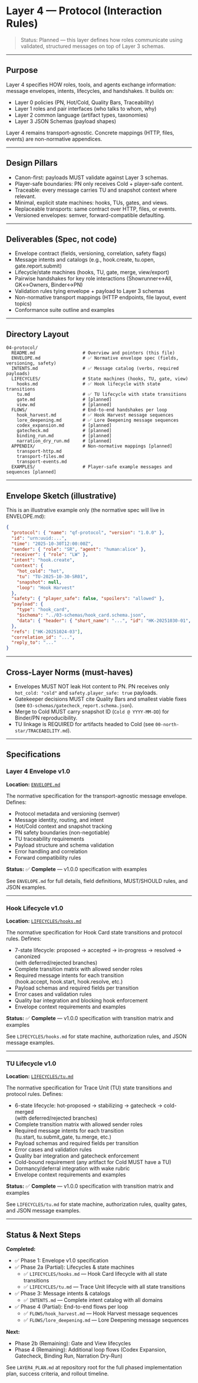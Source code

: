 # Layer 4 — Protocol (Interaction Rules)

> Status: Planned — this layer defines how roles communicate using validated, structured messages on top of Layer 3 schemas.

---

## Purpose

Layer 4 specifies HOW roles, tools, and agents exchange information: message envelopes, intents, lifecycles, and handshakes. It builds on:
- Layer 0 policies (PN, Hot/Cold, Quality Bars, Traceability)
- Layer 1 roles and pair interfaces (who talks to whom, why)
- Layer 2 common language (artifact types, taxonomies)
- Layer 3 JSON Schemas (payload shapes)

Layer 4 remains transport-agnostic. Concrete mappings (HTTP, files, events) are non-normative appendices.

---

## Design Pillars

- Canon-first: payloads MUST validate against Layer 3 schemas.
- Player-safe boundaries: PN only receives Cold + player-safe content.
- Traceable: every message carries TU and snapshot context where relevant.
- Minimal, explicit state machines: hooks, TUs, gates, and views.
- Replaceable transports: same contract over HTTP, files, or events.
- Versioned envelopes: semver, forward-compatible defaulting.

---

## Deliverables (Spec, not code)

- Envelope contract (fields, versioning, correlation, safety flags)
- Message intents and catalogs (e.g., hook.create, tu.open, gate.report.submit)
- Lifecycle/state machines (hooks, TU, gate, merge, view/export)
- Pairwise handshakes for key role interactions (Showrunner↔All, GK↔Owners, Binder↔PN)
- Validation rules tying envelope + payload to Layer 3 schemas
- Non-normative transport mappings (HTTP endpoints, file layout, event topics)
- Conformance suite outline and examples

---

## Directory Layout

```
04-protocol/
  README.md                  # Overview and pointers (this file)
  ENVELOPE.md                # ✅ Normative envelope spec (fields, versioning, safety)
  INTENTS.md                 # ✅ Message catalog (verbs, required payloads)
  LIFECYCLES/                # State machines (hooks, TU, gate, view)
    hooks.md                 # ✅ Hook lifecycle with state transitions
    tu.md                    # ✅ TU lifecycle with state transitions
    gate.md                  # [planned]
    view.md                  # [planned]
  FLOWS/                     # End-to-end handshakes per loop
    hook_harvest.md          # ✅ Hook Harvest message sequences
    lore_deepening.md        # ✅ Lore Deepening message sequences
    codex_expansion.md       # [planned]
    gatecheck.md             # [planned]
    binding_run.md           # [planned]
    narration_dry_run.md     # [planned]
  APPENDIX/                  # Non-normative mappings [planned]
    transport-http.md
    transport-files.md
    transport-events.md
  EXAMPLES/                  # Player-safe example messages and sequences [planned]
```

---

## Envelope Sketch (illustrative)

This is an illustrative example only (the normative spec will live in ENVELOPE.md):

```json
{
  "protocol": { "name": "qf-protocol", "version": "1.0.0" },
  "id": "urn:uuid:...",
  "time": "2025-10-30T12:00:00Z",
  "sender": { "role": "SR", "agent": "human:alice" },
  "receiver": { "role": "LW" },
  "intent": "hook.create",
  "context": {
    "hot_cold": "hot",
    "tu": "TU-2025-10-30-SR01",
    "snapshot": null,
    "loop": "Hook Harvest"
  },
  "safety": { "player_safe": false, "spoilers": "allowed" },
  "payload": {
    "type": "hook_card",
    "$schema": "../03-schemas/hook_card.schema.json",
    "data": { "header": { "short_name": "...", "id": "HK-20251030-01", "status": "proposed", "raised_by": "SR", "tu": "TU-2025-10-30-SR01", "edited": "2025-10-30", "slice": "...", "snapshot_context": "Cold @ 2025-10-25" }, "classification": { "type_primary": "narrative", "bars_affected": ["Integrity"], "blocking": "no" }, "player_safe_summary": "...", "proposed_next_step": { "loop": "Lore Deepening", "owner_r": "LW", "accountable_a": "SR" }, "acceptance_criteria": ["..."] }
  },
  "refs": ["HK-20251024-03"],
  "correlation_id": "...",
  "reply_to": "..."
}
```

---

## Cross-Layer Norms (must-haves)

- Envelopes MUST NOT leak Hot content to PN. PN receives only `hot_cold: "cold"` and `safety.player_safe: true` payloads.
- Gatekeeper decisions MUST cite Quality Bars and smallest viable fixes (see `03-schemas/gatecheck_report.schema.json`).
- Merge to Cold MUST carry snapshot ID (`Cold @ YYYY-MM-DD`) for Binder/PN reproducibility.
- TU linkage is REQUIRED for artifacts headed to Cold (see `00-north-star/TRACEABILITY.md`).

---

## Specifications

### Layer 4 Envelope v1.0

**Location:** [`ENVELOPE.md`](./ENVELOPE.md)

The normative specification for the transport-agnostic message envelope. Defines:
- Protocol metadata and versioning (semver)
- Message identity, routing, and intent
- Hot/Cold context and snapshot tracking
- PN safety boundaries (non-negotiable)
- TU traceability requirements
- Payload structure and schema validation
- Error handling and correlation
- Forward compatibility rules

**Status:** ✅ **Complete** — v1.0.0 specification with examples

See `ENVELOPE.md` for full details, field definitions, MUST/SHOULD rules, and JSON examples.

---

### Hook Lifecycle v1.0

**Location:** [`LIFECYCLES/hooks.md`](./LIFECYCLES/hooks.md)

The normative specification for Hook Card state transitions and protocol rules. Defines:
- 7-state lifecycle: proposed → accepted → in-progress → resolved → canonized  
  (with deferred/rejected branches)
- Complete transition matrix with allowed sender roles
- Required message intents for each transition  
  (hook.accept, hook.start, hook.resolve, etc.)
- Payload schemas and required fields per transition
- Error cases and validation rules
- Quality bar integration and blocking hook enforcement
- Envelope context requirements and examples

**Status:** ✅ **Complete** — v1.0.0 specification with transition matrix and examples

See `LIFECYCLES/hooks.md` for state machine, authorization rules, and JSON message examples.

---

### TU Lifecycle v1.0

**Location:** [`LIFECYCLES/tu.md`](./LIFECYCLES/tu.md)

The normative specification for Trace Unit (TU) state transitions and protocol rules. Defines:
- 6-state lifecycle: hot-proposed → stabilizing → gatecheck → cold-merged  
  (with deferred/rejected branches)
- Complete transition matrix with allowed sender roles
- Required message intents for each transition  
  (tu.start, tu.submit_gate, tu.merge, etc.)
- Payload schemas and required fields per transition
- Error cases and validation rules
- Quality bar integration and gatecheck enforcement
- Cold-bound requirement (any artifact for Cold MUST have a TU)
- Dormancy/deferral integration with wake rubric
- Envelope context requirements and examples

**Status:** ✅ **Complete** — v1.0.0 specification with transition matrix and examples

See `LIFECYCLES/tu.md` for state machine, authorization rules, quality gates, and JSON message examples.

---

## Status & Next Steps

**Completed:**
- ✅ Phase 1: Envelope v1.0 specification
- ✅ Phase 2a (Partial): Lifecycles & state machines
  - ✅ `LIFECYCLES/hooks.md` — Hook Card lifecycle with all state transitions
  - ✅ `LIFECYCLES/tu.md` — Trace Unit lifecycle with all state transitions
- ✅ Phase 3: Message intents & catalogs
  - ✅ `INTENTS.md` — Complete intent catalog with all domains
- ✅ Phase 4 (Partial): End-to-end flows per loop
  - ✅ `FLOWS/hook_harvest.md` — Hook Harvest message sequences
  - ✅ `FLOWS/lore_deepening.md` — Lore Deepening message sequences

**Next:**
- Phase 2b (Remaining): Gate and View lifecycles
- Phase 4 (Remaining): Additional loop flows (Codex Expansion, Gatecheck, Binding Run, Narration Dry-Run)

See `LAYER4_PLAN.md` at repository root for the full phased implementation plan, success criteria, and rollout timeline.

